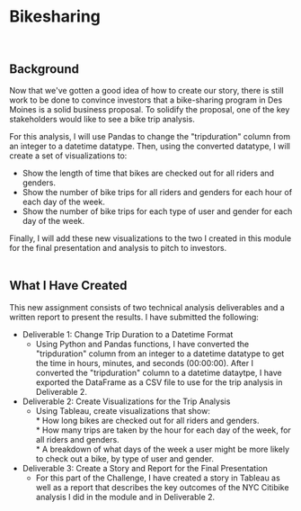 # Bikesharing<br><br>

## Background<br>
Now that we've gotten a good idea of how to create our story, there is still work to be done to convince investors that a bike-sharing program in Des Moines is a solid business proposal. To solidify the proposal, one of the key stakeholders would like to see a bike trip analysis.

For this analysis, I will use Pandas to change the "tripduration" column from an integer to a datetime datatype. Then, using the converted datatype, I will create a set of visualizations to:

   * Show the length of time that bikes are checked out for all riders and genders.<br>
   * Show the number of bike trips for all riders and genders for each hour of each day of the week.<br>
   * Show the number of bike trips for each type of user and gender for each day of the week.<br>
 
 Finally, I will add these new visualizations to the two I created in this module for the final presentation and analysis to pitch to investors.<br><br>
 
## What I Have Created<br>
This new assignment consists of two technical analysis deliverables and a written report to present the results. I have submitted the following:

  * Deliverable 1: Change Trip Duration to a Datetime Format<br>
      *  Using Python and Pandas functions, I have converted the "tripduration" column from an integer to a datetime datatype to get the time in hours, minutes, and seconds (00:00:00). After I converted the "tripduration" column to a datetime dataytpe, I have exported the DataFrame as a CSV file to use for the trip analysis in Deliverable 2.<br>
  * Deliverable 2: Create Visualizations for the Trip Analysis<br>
      *  Using Tableau, create visualizations that show:<br>
              * How long bikes are checked out for all riders and genders.<br>
              * How many trips are taken by the hour for each day of the week, for all riders and genders.<br>
              * A breakdown of what days of the week a user might be more likely to check out a bike, by type of user and gender.<br>
  * Deliverable 3: Create a Story and Report for the Final Presentation<br>
      * For this part of the Challenge, I have created a story in Tableau as well as a report that describes the key outcomes of the NYC Citibike analysis I did in the module and in Deliverable 2. <br><br>
